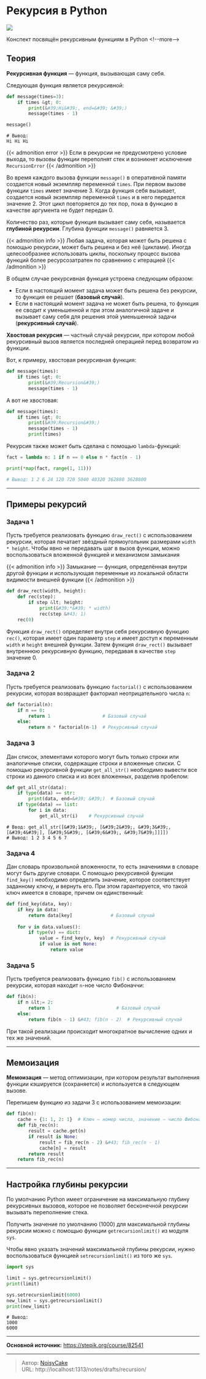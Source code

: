 # Рекурсия в Python


![](feature.png)

Конспект посвящён рекурсивным функциям в Python
&lt;!--more--&gt;

## Теория
**Рекурсивная функция** — функция, вызывающая саму себя.

Следующая функция является рекурсивной:
```py
def message(times=3):
    if times &gt; 0:
        print(&#39;Hi&#39;, end=&#39; &#39;)
        message(times - 1)

message()
```
```
# Вывод:
Hi Hi Hi
```

{{&lt; admonition error &gt;}}
Если в рекурсии не предусмотрено условие выхода, то вызовы функции переполнят стек и возникнет исключение `RecursionError`
{{&lt; /admonition &gt;}}

Во время каждого вызова функции `message()` в оперативной памяти создается новый экземпляр переменной `times`. При первом вызове функции `times` имеет значение 3. Когда функция себя вызывает, создается новый экземпляр переменной `times` и в него передается значение 2. Этот цикл повторяется до тех пор, пока в функцию в качестве аргумента не будет передан 0.

Количество раз, которые функция вызывает саму себя, называется **глубиной рекурсии**. Глубина функции `message()` равняется 3.

{{&lt; admonition info &gt;}}
Любая задача, которая может быть решена с помощью рекурсии, может быть решена и без неё (циклами). Иногда целесообразнее использовать циклы, поскольку процесс вызова функций более ресурсозатратен по сравнению с итерацией
{{&lt; /admonition &gt;}}

В общем случае рекурсивная функция устроена следующим образом:
* Если в настоящий момент задача может быть решена без рекурсии, то функция ее решает (**базовый случай**).
* Если в настоящий момент задача не может быть решена, то функция ее сводит к уменьшенной и при этом аналогичной задаче и вызывает саму себя для решения этой уменьшенной задачи (**рекурсивный случай**).

**Хвостовая рекурсия** — частный случай рекурсии, при котором любой рекурсивный вызов является последней операцией перед возвратом из функции.

Вот, к примеру, хвостовая рекурсивная функция:
```py
def message(times):
    if times &gt; 0:
        print(&#39;Recursion&#39;)
        message(times - 1)
```

А вот не хвостовая:
```py
def message(times):
    if times &gt; 0:
        print(&#39;Recursion&#39;)
        message(times - 1)
        print(times)
```

Рекурсия также может быть сделана с помощью `lambda`-функций:
```py
fact = lambda n: 1 if n == 0 else n * fact(n - 1)

print(*map(fact, range(1, 11)))

# Вывод: 1 2 6 24 120 720 5040 40320 362880 3628800
```

---
## Примеры рекурсий

### Задача 1
Пусть требуется реализовать функцию `draw_rect()` с использованием рекурсии, которая печатает звёздный прямоугольник размерами `width * height`. Чтобы явно не передавать шаг в вызов функции, можно воспользоваться вложенной функцией и механизмом замыкания

{{&lt; admonition info &gt;}}
Замыкание — функция, определённая внутри другой функции и использующая переменные из локальной области видимости внешней функции
{{&lt; /admonition &gt;}}

```py
def draw_rect(width, height):
    def rec(step):
        if step &lt; height:
            print(&#39;*&#39; * width)
            rec(step &#43; 1)
    rec(0)
```

Функция `draw_rect()` определяет внутри себя рекурсивную функцию `rec()`, которая имеет один параметр `step` и имеет доступ к переменным `width` и `height` внешней функции. Затем функция `draw_rect()` вызывает внутреннюю рекурсивную функцию, передавая в качестве `step` значение 0.

### Задача 2
Пусть требуется реализовать функцию `factorial()` с использованием рекурсии, которая возвращает факториал неотрицательного числа `n`:
```py
def factorial(n):
    if n == 0:
        return 1                   # Базовый случай
    else:
        return n * factorial(n-1)  # Рекурсивный случай
```

### Задача 3
Дан список, элементами которого могут быть только строки или аналогичные списки, содержащие строки и вложенные списки. С помощью рекурсивной функции `get_all_str()` необходимо вывести все строки из данного списка и из всех вложенных, разделив пробелом:
```py
def get_all_str(data):
    if type(data) == str:
        print(data, end=&#39; &#39;)  # Базовый случай
    if type(data) == list:
        for i in data:
            get_all_str(i)    # Рекурсивный случай
```
```
# Ввод: get_all_str([&#39;1&#39;, [&#39;2&#39;, &#39;3&#39;, [&#39;4&#39;], [&#39;5&#39;, [&#39;6&#39;, &#39;7&#39;]]]])
# Вывод: 1 2 3 4 5 6 7 
```

### Задача 4
Дан словарь произвольной вложенности, то есть значениями в словаре могут быть другие словари. С помощью рекурсивной функции `find_key()` необходимо определить значение, которое соответствует заданному ключу, и вернуть его. При этом гарантируется, что такой ключ имеется в словаре, причем он единственный:
```py
def find_key(data, key):
    if key in data:
        return data[key]              # Базовый случай
    
    for v in data.values():
        if type(v) == dict:
            value = find_key(v, key)  # Рекурсивный случай
            if value is not None:
                return value 
```

### Задача 5
Пусть требуется реализовать функцию `fib()` с использованием рекурсии, которая находит `n`-ное число Фибоначчи:
```py
def fib(n):
    if n &lt;= 2:
        return 1                        # Базовый случай
    else:
        return fib(n - 1) &#43; fib(n - 2)  # Рекурсивный случай
```

При такой реализации происходит многократное вычисление одних и тех же значений. 

---
## Мемоизация

**Мемоизация** — метод оптимизации, при котором результат выполнения функции кэшируется (сохраняется) и используется в следующем вызове.

Перепишем функцию из задачи 3 с использованием мемоизации:
```py
def fib(n):
    ​cache = {1: 1, 2: 1}  # Ключ — номер числа, значение — число Фибоначчи
    def fib_rec(n):
        result = cache.get(n)
        if result is None:
            result = fib_rec(n - 2) &#43; fib_rec(n - 1)
            cache[n] = result
        return result
    return fib_rec(n)
```

---
## Настройка глубины рекурсии

По умолчанию Python имеет ограничение на максимальную глубину рекурсивных вызовов, которое не позволяет бесконечной рекурсии вызывать переполнение стека.

Получить значение по умолчанию (1000) для максимальной глубины рекурсии можно с помощью функции `getrecursionlimit()` из модуля `sys`.

Чтобы явно указать значений максимальной глубины рекурсии, нужно воспользоваться функцией `setrecursionlimit()` из того же `sys`.

```py
import sys

limit = sys.getrecursionlimit()
print(limit)

sys.setrecursionlimit(6000)
new_limit = sys.getrecursionlimit()
print(new_limit)
```
```
# Вывод:
1000
6000
```

---

**Основной источник:** https://stepik.org/course/82541

---

> Автор: [NoisyCake](https://t.me/noisycake)  
> URL: http://localhost:1313/notes/drafts/recursion/  

